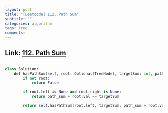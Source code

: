 ```yaml
---
layout: post
title: "[Leetcode] 112. Path Sum"
subtitle: ""
categories: algorithm
tags: tree
comments:
---
```


## Link: [112. Path Sum](https://leetcode.com/problems/path-sum/)

```py

class Solution:
    def hasPathSum(self, root: Optional[TreeNode], targetSum: int, path_sum = 0) -> bool:
        if not root:
            return False

        if root.left is None and root.right is None:
            return path_sum + root.val == targetSum

        return self.hasPathSum(root.left, targetSum, path_sum + root.val) or self.hasPathSum(root.right, targetSum, path_sum + root.val)
        
```

